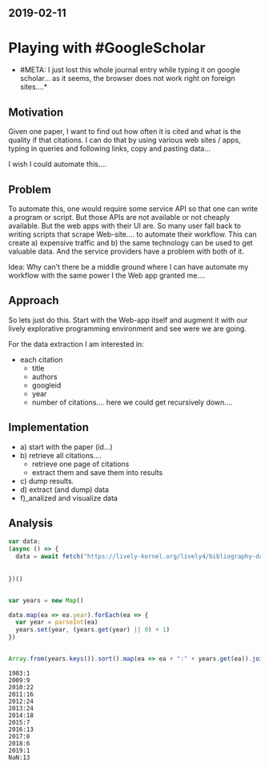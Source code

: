 ## 2019-02-11

# Playing with #GoogleScholar


* #META: I just lost this whole journal entry while typing it on google scholar... as it seems, the browser does not work right on foreign sites....*

## Motivation

Given one paper, I want to find out how often it is cited and what is the quality if that citations. 
I can do that by using various web sites / apps,  typing in queries and following links, copy and pasting data...

I wish I could automate this....

## Problem

To automate this, one would require some service API so that one can write a program or script. But those APIs are not available or not cheaply available. But the web apps with their UI are. So many user fall back to writing scripts that scrape Web-site.... to automate their workflow. 
This can create a) expensive traffic and b) the same technology can be used to get valuable data. And the service providers have a problem with both of it. 

Idea: Why can't there be a middle ground where I can have automate my workflow with the same power I the Web app granted me....

## Approach

So lets just do this. Start with the Web-app itself and augment it with our lively explorative programming environment and see were we are going.

For the data extraction I am interested in:

- each citation
  - title
  - authors
  - googleid
  - year
  - number of citations.... here we could get recursively down....

## Implementation

- a) start with the paper (id...)
- b) retrieve all citations....
  - retrieve one page of citations
  - extract them and save them into results
- c) dump results. 
- d) extract (and dump) data
- f)_analized and visualize data



## Analysis

```javascript
var data;
(async () => {
  data = await fetch("https://lively-kernel.org/lively4/bibliography-data/scholar/citations/5934603114068816979.json").then(r => r.json())
  
  
})()


var years = new Map()

data.map(ea => ea.year).forEach(ea => {
  var year = parseInt(ea)
  years.set(year, (years.get(year) || 0) + 1)
})


Array.from(years.keys()).sort().map(ea => ea + ":" + years.get(ea)).join("\n")
```

```
1983:1
2009:9
2010:22
2011:16
2012:24
2013:24
2014:18
2015:7
2016:13
2017:8
2018:6
2019:1
NaN:13
```



